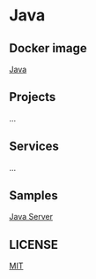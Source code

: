 # Java

## Docker image

[Java](https://github.com/brtmvdl/docker-java)

## Projects

...

## Services

...

## Samples

[Java Server](https://www.youtube.com/watch?v=-xKgxqG411c)

## LICENSE

[MIT](./LICENSE)
